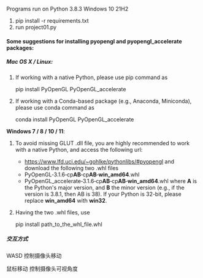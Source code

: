Programs run on Python 3.8.3  Windows 10 21H2

1. pip install -r requirements.txt
1. run project01.py




#### Some suggestions for installing pyopengl and  pyopengl_accelerate packages:

##### Mac OS X / Linux:

1. If working with a native Python, please use pip command as

    pip install PyOpenGL PyOpenGL_accelerate

2. If working with a Conda-based package (e.g., Anaconda, Miniconda), please use conda command as

    conda install PyOpenGL PyOpenGL_accelerate



**Windows 7 / 8 / 10 / 11**:

1. To avoid missing GLUT .dll file, you are highly recommended to work with a native Python, and access the following url:

   - https://www.lfd.uci.edu/~gohlke/pythonlibs/#pyopengl
     and download the following two .whl files
   - PyOpenGL‑3.1.6‑cp**AB**‑cp**AB**‑**win_amd64**.whl
   - PyOpenGL_accelerate‑3.1.6‑cp**AB**‑cp**AB**‑**win_amd64**.whl
     where **A** is the Python's major version, and **B** the minor version (e.g., if the version is 3.8.1, then AB is 38). If your Python is 32-bit, please replace **win_amd64** with **win32**.

2. Having the two .whl files, use

    pip install path_to_the_whl_file.whl





##### 交互方式

WASD        控制摄像头移动

鼠标移动     控制摄像头可视角度
